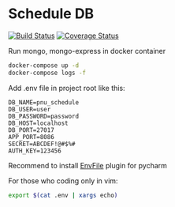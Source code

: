# Schedule DB

[![Build Status](http://ci.pnu-bot.pp.ua/buildStatus/icon?job=schedule-DB/master)](http://ci.pnu-bot.pp.ua/blue/organizations/jenkins/schedule-DB/activity)
[![Coverage Status](https://coveralls.io/repos/github/thestd/schedule-DB/badge.svg?branch=master)](https://coveralls.io/github/thestd/schedule-DB?branch=master)

Run mongo, mongo-express in docker container
```bash
docker-compose up -d
docker-compose logs -f
```

Add .env file in project root like this:
```.env
DB_NAME=pnu_schedule
DB_USER=user
DB_PASSWORD=password
DB_HOST=localhost
DB_PORT=27017
APP_PORT=8086
SECRET=ABCDEF!@#$%#
AUTH_KEY=123456
```
Recommend to install 
[EnvFile](https://plugins.jetbrains.com/plugin/7861-envfile) 
plugin for pycharm

For those who coding only in vim:
```bash
export $(cat .env | xargs echo)
```
